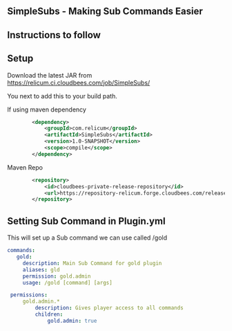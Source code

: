 SimpleSubs - Making Sub Commands Easier
------------------

Instructions to follow
---

Setup
---
Download the latest JAR from https://relicum.ci.cloudbees.com/job/SimpleSubs/

You next to add this to your build path.

If using maven dependency

```xml
        <dependency>
            <groupId>com.relicum</groupId>
            <artifactId>SimpleSubs</artifactId>
            <version>1.0-SNAPSHOT</version>
            <scope>compile</scope>
        </dependency>
```

Maven Repo

```xml
        <repository>
            <id>cloudbees-private-release-repository</id>
            <url>https://repository-relicum.forge.cloudbees.com/release/</url>
        </repository>
```

Setting Sub Command in Plugin.yml
----

This will set up a Sub command we can use called /gold

```yml
commands:
   gold:
     description: Main Sub Command for gold plugin
     aliases: gld
     permission: gold.admin
     usage: /gold [command] [args]

 permissions:
     gold.admin.*
         description: Gives player access to all commands
         children:
             gold.admin: true
```